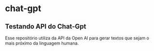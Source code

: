 # chat-gpt

## Testando API do Chat-Gpt

Esse repositório utiliza da API da Open AI para gerar textos que sejam o mais próximo da linguagem humana.

